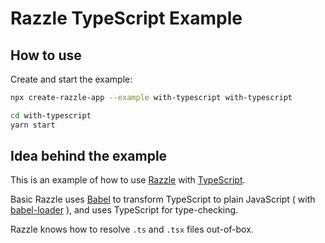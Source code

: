 # Razzle TypeScript Example

## How to use

<!-- START install generated instructions please keep comment here to allow auto update -->
<!-- DON'T EDIT THIS SECTION, INSTEAD RE-RUN yarn update-examples TO UPDATE -->Create and start the example:

```bash
npx create-razzle-app --example with-typescript with-typescript

cd with-typescript
yarn start
```
<!-- END install generated instructions please keep comment here to allow auto update -->

## Idea behind the example
This is an example of how to use [Razzle](https://razzlejs.org/) with [TypeScript](https://github.com/Microsoft/TypeScript).

Basic Razzle uses [Babel](https://babeljs.io/) to transform TypeScript to plain JavaScript ( with [babel-loader](https://www.npmjs.com/package/babel-loader) ), and uses TypeScript for type-checking.

Razzle knows how to resolve `.ts` and `.tsx` files out-of-box.
